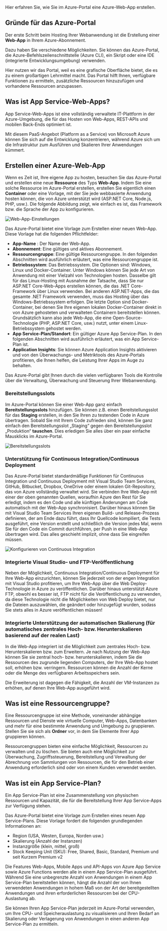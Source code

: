 Hier erfahren Sie, wie Sie im Azure-Portal eine Azure-Web-App erstellen.

## <a name="why-use-the-azure-portal"></a>Gründe für das Azure-Portal

Der erste Schritt beim Hosting Ihrer Webanwendung ist die Erstellung einer **Web-App** in Ihrem Azure-Abonnement.

Dazu haben Sie verschiedene Möglichkeiten. Sie können das Azure-Portal, die Azure-Befehlszeilenschnittstelle (Azure CLI), ein Skript oder eine IDE (integrierte Entwicklungsumgebung) verwenden.

Hier nutzen wir das Portal, weil es eine grafische Oberfläche bietet, die es zu einem großartigen Lehrmittel macht. Das Portal hilft Ihnen, verfügbare Funktionen zu ermitteln, zusätzliche Ressourcen hinzuzufügen und vorhandene Ressourcen anzupassen.

## <a name="what-is-web-apps-in-azure"></a>Was ist App Service-Web-Apps?

App Service-Web-Apps ist eine vollständig verwaltete IT-Plattform in der Azure-Umgebung, die für das Hosten von Web-Apps, REST-APIs und mobilen Back-Ends optimiert ist.

Mit diesem PaaS-Angebot (Platform as a Service) von Microsoft Azure können Sie sich auf die Entwicklung konzentrieren, während Azure sich um die Infrastruktur zum Ausführen und Skalieren Ihrer Anwendungen kümmert.

## <a name="how-to-create-an-azure-web-app"></a>Erstellen einer Azure-Web-App

Wenn es Zeit ist, Ihre eigene App zu hosten, besuchen Sie das Azure-Portal und erstellen eine neue **Ressource** des Typs **Web-App**. Indem Sie eine solche Ressource im Azure-Portal erstellen, erstellen Sie eigentlich einen **Container** oder eine Vorlage, mit der Sie jede webbasierte Anwendung hosten können, die von Azure unterstützt wird (ASP.NET Core, Node.js, PHP, usw.). Die folgende Abbildung zeigt, wie einfach es ist, das Framework bzw. die Sprache der App zu konfigurieren.

![Web-App-Einstellungen](../media-draft/2-web-app-settings.png)

Das Azure-Portal bietet eine Vorlage zum Erstellen einer neuen Web-App. Diese Vorlage hat die folgenden Pflichtfelder:

- **App-Name** : Der Name der Web-App.
- **Abonnement**: Eine gültiges und aktives Abonnement.
- **Ressourcengruppe**: Eine gültige Ressourcengruppe. In den folgenden Abschnitten wird ausführlich erläutert, was eine Ressourcengruppe ist.
- **Betriebssystem**: Das Betriebssystem. Die Optionen sind: Windows, Linux und Docker-Container. Unter Windows können Sie jede Art von Anwendung mit einer Vielzahl von Technologien hosten. Dasselbe gilt für das Linux-Hosting mit Ausnahme der Tatsache, dass Sie nur ASP.NET Core-Web-Apps erstellen können, die das .NET Core-Framework über Linux verwenden. Bei anderen ASP.NET-Apps, die das gesamte .NET Framework verwenden, muss das Hosting über das Windows-Betriebssystem erfolgen. Die letzte Option sind Docker-Container, bei denen Sie Ihre eigenen lokalen Docker-Container direkt in von Azure gehosteten und verwalteten Containern bereitstellen können. Grundsätzlich kann also jede Web-App, die eine Open-Source-Technologie (PHP, ASP.NET Core, usw.) nutzt, unter einem Linux-Betriebssystem gehostet werden.
- **App Service-Plan/Standort**: Ein gültiger Azure App Service-Plan. In den folgenden Abschnitten wird ausführlich erläutert, was ein App Service-Plan ist.
- **Application Insights**: Sie können Azure Application Insights aktivieren und von den Überwachungs- und Metriktools des Azure-Portals profitieren, die Ihnen helfen, die Leistung Ihrer Apps im Auge zu behalten.

Das Azure-Portal gibt Ihnen durch die vielen verfügbaren Tools die Kontrolle über die Verwaltung, Überwachung und Steuerung Ihrer Webanwendung.

### <a name="deployment-slots"></a>Bereitstellungsslots

Im Azure-Portal können Sie einer Web-App ganz einfach **Bereitstellungsslots** hinzufügen. Sie können z.B. einen Bereitstellungsslot für das **Staging** erstellen, in den Sie Ihren zu testenden Code in Azure übertragen. Sobald Sie mit Ihrem Code zufrieden sind, können Sie ganz einfach den Bereitstellungsslot „Staging“ gegen den Bereitstellungsslot „Produktion“ **tauschen**. Dies erledigen Sie alles über ein paar einfache Mausklicks im Azure-Portal.

![Bereitstellungsslots](../media-draft/2-deployment-slots.png)

### <a name="continuous-integrationdeployment-support"></a>Unterstützung für Continuous Integration/Continuous Deployment

Das Azure-Portal bietet standardmäßige Funktionen für Continuous Integration und Continuous Deployment mit Visual Studio Team Services, GitHub, Bitbucket, Dropbox, OneDrive oder einem lokalen Git-Repository, das von Azure vollständig verwaltet wird. Sie verbinden Ihre Web-App mit einer der oben genannten Quellen, woraufhin Azure den Rest für Sie erledigt, indem es den Code und alle künftigen Änderungen am Code automatisch mit der Web-App synchronisiert. Darüber hinaus können Sie mit Visual Studio Team Services Ihren eigenen Build- und Release-Prozess definieren, der am Ende dazu führt, dass Ihr Quellcode kompiliert, die Tests ausgeführt, eine Version erstellt und schließlich die Version jedes Mal, wenn Sie für den Code ein Commit durchführen, per Push in eine Web-App übertragen wird. Das alles geschieht implizit, ohne dass Sie eingreifen müssen.

![Konfigurieren von Continuous Integration](../media-draft/2-continuous-integration.PNG)

### <a name="integrated-visual-studio-publishing-and-ftp-publishing"></a>Integrierte Visual Studio- und FTP-Veröffentlichung

Neben der Möglichkeit, Continuous Integration/Continuous Deployment für Ihre Web-App einzurichten, können Sie jederzeit von der engen Integration mit Visual Studio profitieren, um Ihre Web-App über die Web Deploy-Technologie in Azure zu veröffentlichen. Darüber hinaus unterstützt Azure FTP, obwohl es besser ist, FTP nicht für die Veröffentlichung zu verwenden, da diese Technologie nicht die Möglichkeiten von Web Deploy bietet, nur die Dateien auszuwählen, die geändert oder hinzugefügt wurden, sodass Sie stets alles in Azure veröffentlichen müssen!

### <a name="built-in-auto-scale-support-automatically-scale-updown-based-on-real-world-load"></a>Integrierte Unterstützung der automatischen Skalierung (für automatisches zentrales Hoch- bzw. Herunterskalieren basierend auf der realen Last)

In die Web-App integriert ist die Möglichkeit zum zentrales Hoch- bzw. Herunterskalieren bzw. zum Erweitern. Je nach Nutzung der Web-App können Sie sie zentral hoch- bzw. herunterskalieren, indem Sie die Ressourcen des zugrunde liegenden Computers, der Ihre Web-App hostet soll, erhöhen bzw. verringern. Ressourcen können die Anzahl der Kerne oder die Menge des verfügbaren Arbeitsspeichers sein.

Die Erweiterung ist dagegen die Fähigkeit, die Anzahl der VM-Instanzen zu erhöhen, auf denen Ihre Web-App ausgeführt wird.

## <a name="what-is-a-resource-group"></a>Was ist eine Ressourcengruppe?

Eine Ressourcengruppe ist eine Methode, voneinander abhängige Ressourcen und Dienste wie virtuelle Computer, Web-Apps, Datenbanken und mehr für eine bestimmte Anwendung und Umgebung zu gruppieren. Stellen Sie sie sich als **Ordner** vor, in dem Sie Elemente Ihrer App gruppieren können.

Ressourcengruppen bieten eine einfache Möglichkeit, Ressourcen zu verwalten und zu löschen. Sie bieten auch eine Möglichkeit zur Überwachung, Zugriffssteuerung, Bereitstellung und Verwaltung der Abrechnung von Sammlungen von Ressourcen, die für den Betrieb einer Anwendung erforderlich sind oder von einem Kunden verwendet werden.

## <a name="what-is-an-app-service-plan"></a>Was ist ein App Service-Plan?

Ein App Service-Plan ist eine Zusammenstellung von physischen Ressourcen und Kapazität, die für die Bereitstellung Ihrer App Service-Apps zur Verfügung stehen.

Das Azure-Portal bietet eine Vorlage zum Erstellen eines neuen App Service-Plans. Diese Vorlage fordert die folgenden grundlegenden Informationen an:

- Region (USA, Westen, Europa, Norden usw.)
- Skalierung (Anzahl der Instanzen)
- Instanzgröße (klein, mittel, groß)
- Stock Keeping Unit (SKU): Free, Shared, Basic, Standard, Premium und seit Kurzem Premium v2

Die Features Web-Apps, Mobile Apps und API-Apps von Azure App Service sowie Azure Functions werden alle in einem App Service-Plan ausgeführt. Während Sie eine unbegrenzte Anzahl von Anwendungen in einem App Service-Plan bereitstellen können, hängt die Anzahl der von Ihnen verwendeten Anwendungen in hohem Maß von der Art der bereitgestellten Anwendungen und ihren erforderlichen Ressourcen bei der CPU-Auslastung ab.

Sie können Ihren App Service-Plan jederzeit im Azure-Portal verwenden, um Ihre CPU- und Speicherauslastung zu visualisieren und Ihren Bedarf an Skalierung oder Verlagerung von Anwendungen in einen anderen App Service-Plan zu ermitteln.
